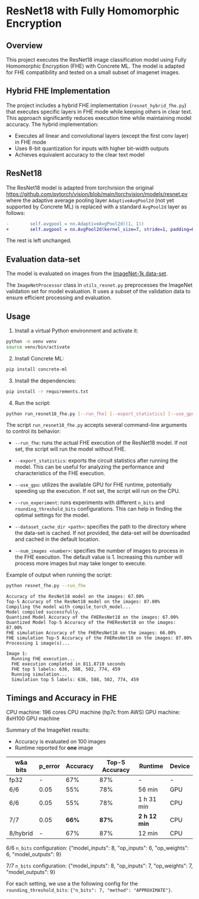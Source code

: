 # ResNet18 with Fully Homomorphic Encryption

## Overview

This project executes the ResNet18 image classification model using Fully Homomorphic Encryption (FHE) with Concrete ML. The model is adapted for FHE compatibility and tested on a small subset of imagenet images.

## Hybrid FHE Implementation

The project includes a hybrid FHE implementation (`resnet_hybrid_fhe.py`) that executes specific layers in FHE mode while keeping others in clear text. This approach significantly reduces execution time while maintaining model accuracy. The hybrid implementation:

- Executes all linear and convolutional layers (except the first conv layer) in FHE mode
- Uses 8-bit quantization for inputs with higher bit-width outputs
- Achieves equivalent accuracy to the clear text model

## ResNet18

The ResNet18 model is adapted from torchvision the original https://github.com/pytorch/vision/blob/main/torchvision/models/resnet.py where the adaptive average pooling layer `AdaptiveAvgPool2d` (not yet supported by Concrete ML) is replaced with a standard `AvgPool2d` layer as follows:

```diff
-        self.avgpool = nn.AdaptiveAvgPool2d((1, 1))
+        self.avgpool = nn.AvgPool2d(kernel_size=7, stride=1, padding=0)
```

The rest is left unchanged.

## Evaluation data-set

The model is evaluated on images from the [ImageNet-1k data-set](https://huggingface.co/datasets/timm/imagenet-1k-wds).

The `ImageNetProcessor` class in `utils_resnet.py` preprocesses the ImageNet validation set for model evaluation. It uses a subset of the validation data to ensure efficient processing and evaluation.

## Usage

1. Install a virtual Python environment and activate it:

<!--pytest-codeblocks:skip-->

```bash
python -m venv venv
source venv/bin/activate
```

2. Install Concrete ML:

<!--pytest-codeblocks:skip-->

```bash
pip install concrete-ml
```

3. Install the dependencies:

<!--pytest-codeblocks:skip-->

```bash
pip install -r requirements.txt
```

4. Run the script:

<!--pytest-codeblocks:skip-->

```bash
python run_resnet18_fhe.py [--run_fhe] [--export_statistics] [--use_gpu] [--run_experiment] [--dataset_cache_dir <path>] [--num_images <number>]
```

The script `run_resnet18_fhe.py` accepts several command-line arguments to control its behavior:

- `--run_fhe`: runs the actual FHE execution of the ResNet18 model. If not set, the script will run the model without FHE.

- `--export_statistics`: exports the circuit statistics after running the model. This can be useful for analyzing the performance and characteristics of the FHE execution.

- `--use_gpu`: utilizes the available GPU for FHE runtime, potentially speeding up the execution. If not set, the script will run on the CPU.

- `--run_experiment`: runs experiments with different `n_bits` and `rounding_threshold_bits` configurations. This can help in finding the optimal settings for the model.

- `--dataset_cache_dir <path>`: specifies the path to the directory where the data-set is cached. If not provided, the data-set will be downloaded and cached in the default location.

- `--num_images <number>`: specifies the number of images to process in the FHE execution. The default value is 1. Increasing this number will process more images but may take longer to execute.

Example of output when running the script:

<!--pytest-codeblocks:skip-->

```bash
python resnet_fhe.py --run_fhe
```

```
Accuracy of the ResNet18 model on the images: 67.00%
Top-5 Accuracy of the ResNet18 model on the images: 87.00%
Compiling the model with compile_torch_model...
Model compiled successfully.
Quantized Model Accuracy of the FHEResNet18 on the images: 67.00%
Quantized Model Top-5 Accuracy of the FHEResNet18 on the images: 87.00%
FHE simulation Accuracy of the FHEResNet18 on the images: 66.00%
FHE simulation Top-5 Accuracy of the FHEResNet18 on the images: 87.00%
Processing 1 image(s)...

Image 1:
  Running FHE execution...
  FHE execution completed in 811.8710 seconds
  FHE top 5 labels: 636, 588, 502, 774, 459
  Running simulation...
  Simulation top 5 labels: 636, 588, 502, 774, 459
```

## Timings and Accuracy in FHE

CPU machine: 196 cores CPU machine (hp7c from AWS)
GPU machine: 8xH100 GPU machine

Summary of the ImageNet results:

- Accuracy is evaluated on 100 images
- Runtime reported for **one** image

| w&a bits | p_error | Accuracy | Top-5 Accuracy | Runtime        | Device |
| -------- | ------- | -------- | -------------- | -------------- | ------ |
| fp32     | -       | 67%      | 87%            | -              | -      |
| 6/6      | 0.05    | 55%      | 78%            | 56 min         | GPU    |
| 6/6      | 0.05    | 55%      | 78%            | 1 h 31 min     | CPU    |
| 7/7      | 0.05    | **66%**  | **87%**        | **2 h 12 min** | CPU    |
| 8/hybrid | -       | 67%      | 87%            | 12 min         | CPU    |

6/6 `n_bits` configuration: {"model_inputs": 8, "op_inputs": 6, "op_weights": 6, "model_outputs": 9}

7/7 `n_bits` configuration: {"model_inputs": 8, "op_inputs": 7, "op_weights": 7, "model_outputs": 9}

For each setting, we use a the following config for the `rounding_threshold_bits`: `{"n_bits": 7, "method": "APPROXIMATE"}`.
